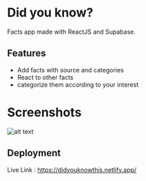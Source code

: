 
# Did you know?

Facts app made with ReactJS and Supabase.



## Features

- Add facts with source and categories
- React to other facts
- categorize them according to your interest


# Screenshots

![alt text](https://user-images.githubusercontent.com/97463108/209183920-0bd1429f-3886-492f-b23a-1181bb5771ac.png)




## Deployment

 Live Link : https://didyouknowthis.netlify.app/


